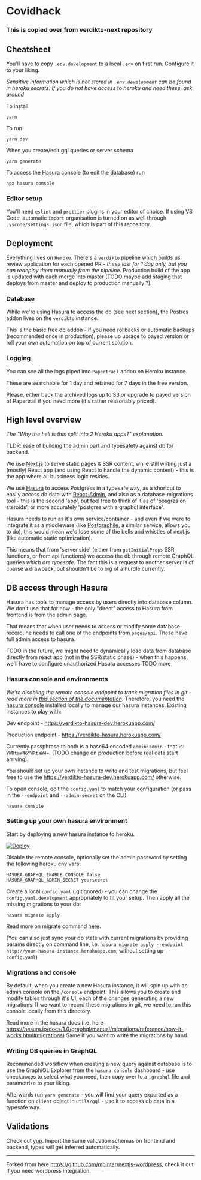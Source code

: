 # Covidhack

### This is copied over from verdikto-next repository

## Cheatsheet

You'll have to copy `.env.development` to a local `.env` on first run. Configure it to your liking.

_Sensitive information which is not stored in `.env.development` can be found in heroku secrets. If you do not have access to heroku and need these, ask around_

To install

```
yarn
```

To run

```
yarn dev
```

When you create/edit gql queries or server schema

```
yarn generate
```

To access the Hasura console (to edit the database) run

```
npx hasura console
```

### Editor setup

You'll need `eslint` and `prettier` plugins in your editor of choice. If using VS Code, automatic `import` organisation is turned on as well through `.vscode/settings.json` file, which is part of this repository.

## Deployment

Everything lives on `Heroku`. There's a `verdikto` pipeline which builds us review application for each opened PR - _these last for 1 day only, but you can redeploy them manually from the pipeline._ Production build of the app is updated with each merge into master (TODO maybe add staging that deploys from master and deploy to production manually ?).

### Database

While we're using Hasura to access the db (see next section), the Postres addon lives on the `verdikto` instance.

This is the basic free db addon - if you need rollbacks or automatic backups (recommended once in production), please up uprage to payed version or roll your own automation on top of current solution.

### Logging

You can see all the logs piped into `Papertrail` addon on Heroku instance.

These are searchable for 1 day and retained for 7 days in the free version.

Please, either back the archived logs up to S3 or upgrade to payed version of Papertrail if you need more (it's rather reasonably priced).

## High level overview

_The "Why the hell is this split into 2 Heroku apps?" explanation._

TLDR: ease of building the admin part and typesafety against db for backend.

We use [Next.js](https://nextjs.org/) to serve static pages & SSR content, while still writing just a (mostly) React app (and using React to handle the dynamic content) - this is the app where all bussiness logic resides.

We use [Hasura](https://hasura.io/) to access Postgress in a typesafe way, as a shortcut to easily access db data with [React-Admin](https://marmelab.com/react-admin/), and also as a database-migrations tool - this is the second 'app', but feel free to think of it as of 'posgres on steroids', or more accurately 'postgres with a graphql interface'.

Hasura needs to run as it's own service/container - and even if we were to integrate it as a middleware (like [Postgraphile](https://www.graphile.org/postgraphile/), a similar service, allows you to do), this would mean we'd lose some of the bells and whistles of next.js (like automatic static optimization).

This means that from 'server side' (either from `getInitialProps` SSR functions, or from api functions) we access the db through remote GraphQL queries _which are typesafe_. The fact this is a request to another server is of course a drawback, but shouldn't be to big of a hurdle currently.

## DB access through Hasura

Hasura has tools to manage access by users directly into database column. We don't use that for now - the only "direct" access to Hasura from frontend is from the admin page.

That means that when user needs to access or modify some database record, he needs to call one of the endpoints from `pages/api`. These have full admin access to hasura.

TODO in the future, we might need to dynamically load data from database directly from react app (not in the SSR/static phase) - when this happens, we'll have to configure unauthorized Hasura accesses
TODO more

### Hasura console and environments

_We're disabling the remote console endpoint to track migration files in git - read more in [this section of the documentation](https://hasura.io/docs/1.0/graphql/manual/migrations/index.html)_. Therefore, you need the [hasura console](https://hasura.io/docs/1.0/graphql/manual/hasura-cli/install-hasura-cli.html#install-hasura-cli) installed locally to manage our hasura instances. Existing instances to play with:

Dev endpoint - https://verdikto-hasura-dev.herokuapp.com/

Production endpoint - https://verdikto-hasura.herokuapp.com/

Currently passphrase to both is a base64 encoded `admin:admin` - that is: `YWRtaW46YWRtaW4=`. (TODO change on production before real data start arriving).

You should set up your own instance to write and test migrations, but feel free to use the https://verdikto-hasura-dev.herokuapp.com/ otherwise.

To open console, edit the `config.yaml` to match your configuration (or pass in the `--endpoint` and `--admin-secret` on the CLI)

```
hasura console
```

### Setting up your own hasura environment

Start by deploying a new hasura instance to heroku.

[![Deploy](https://www.herokucdn.com/deploy/button.svg)](https://heroku.com/deploy?template=https://github.com/hasura/graphql-engine-heroku)

Disable the remote console, optionally set the admin password by setting the following heroku env vars:

```
HASURA_GRAPHQL_ENABLE_CONSOLE false
HASURA_GRAPHQL_ADMIN_SECRET yoursecret
```

Create a local `config.yaml` (.gitignored) - you can change the `config.yaml.development` appropriately to fit your setup. Then apply all the missing migrations to your db:

```
hasura migrate apply
```

Read more on migrate command [here](https://hasura.io/docs/1.0/graphql/manual/hasura-cli/hasura_migrate_apply.html).

(You can also just sync your db state with current migrations by providing params directly on command line, i.e. `hasura migrate apply --endpoint http://your-hasura-instance.herokuapp.com`, without setting up `config.yaml`)

### Migrations and console

By default, when you create a new Hasura instance, it will spin up with an admin console on the `/console` endpoint. This allows you to create and modify tables through it's UI, each of the changes generating a new migrations. If we want to record these migrations in git, we need to run this console locally from this directory.

Read more in the hasura docs (i.e. here https://hasura.io/docs/1.0/graphql/manual/migrations/reference/how-it-works.html#migrations) Same if you want to write the migrations by hand.

### Writing DB queries in GraphQL

Recommended workflow when creating a new query against database is to use the GraphiQL Explorer from the `hasura console` dashboard - use checkboxes to select what you need, then copy over to a `.graphql` file and parametrize to your liking.

Afterwards run `yarn generate` - you will find your query exported as a function on `client` object in `utils/gql` - use it to access db data in a typesafe way.

## Validations

Check out [yup](https://github.com/jquense/yup). Import the same validation schemas on frontend and backend, types will get inferred automatically.

---

Forked from here https://github.com/mpinter/nextjs-wordpress, check it out if you need wordpress integration.
